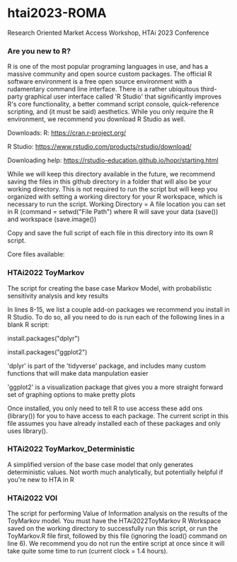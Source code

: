 # htai2023-ROMA

Research Oriented Market Access Workshop, HTAi 2023 Conference

### Are you new to R?
R is one of the most popular programing languages in use, and has a massive community and open source custom packages. 
The official R software environment is a free open source environment with a rudamentary command line interface.
There is a rather ubiquitous third-party graphical user interface called 'R Studio' that significantly improves R's core functionality, a better command script console, quick-reference scripting, and (it must be said) aesthetics.
While you only require the R environment, we recommend you download R Studio as well.

Downloads:
R: https://cran.r-project.org/

R Studio: https://www.rstudio.com/products/rstudio/download/

Downloading help: https://rstudio-education.github.io/hopr/starting.html

While we will keep this directory available in the future, we recommend saving the files in this github directory in a folder that will also be your working directory. This is not required to run the script but will keep you organized with setting a working directory for your R workspace, which is necessary to run the script.
Working Directory = A file location you can set in R (command = setwd("File Path") where R will save your data (save()) and workspace (save.image())

Copy and save the full script of each file in this directory into its own R script.

Core files available:
### HTAi2022 ToyMarkov
The script for creating the base case Markov Model, with probabilistic sensitivity analysis and key results

In lines 8-15, we list a couple add-on packages we recommend you install in R Studio. To do so, all you need to do is run each of the following lines in a blank R script:

install.packages("dplyr")

install.packages("ggplot2")

'dplyr' is part of the 'tidyverse' package, and includes many custom functions that will make data manpulation easier

'ggplot2' is a visualization package that gives you a more straight forward set of graphing options to make pretty plots

Once installed, you only need to tell R to use access these add ons (library()) for you to have access to each package. The current script in this file assumes you have already installed each of these packages and only uses library().

### HTAi2022 ToyMarkov_Deterministic
A simplified version of the base case model that only generates deterministic values. Not worth much analytically, but potentially helpful if you're new to HTA in R

### HTAi2022 VOI
The script for performing Value of Information analysis on the results of the ToyMarkov model.
You must have the HTAi2022ToyMarkov R Workspace saved on the working directory to successfully run this script, or run the ToyMarkov.R file first, followed by this file (ignoring the load() command on line 6). 
We recommend you do not run the entire script at once since it will take quite some time to run (current clock = 1.4 hours).
